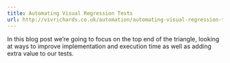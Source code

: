 ```yaml
---
title: Automating Visual Regression Tests
url: http://vivrichards.co.uk/automation/automating-visual-regression-testing
---
```


In this blog post we’re going to focus on the top end of the triangle, looking at ways to improve implementation and execution time as well as adding extra value to our tests.
